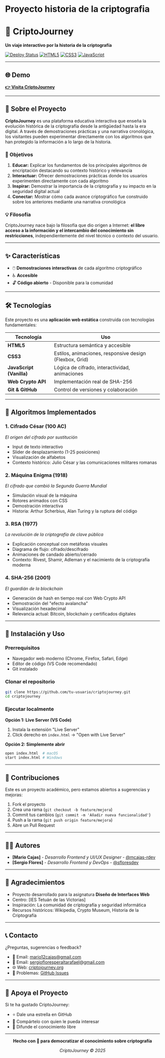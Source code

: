 # Proyecto historia de la criptografia
# 🔐 CriptoJourney

**Un viaje interactivo por la historia de la criptografía**

[![Deploy Status](https://img.shields.io/badge/deploy-vercel-black?logo=vercel)](https://criptojourney.org)
[![HTML5](https://img.shields.io/badge/HTML5-E34F26?logo=html5&logoColor=white)](https://developer.mozilla.org/es/docs/Web/HTML)
[![CSS3](https://img.shields.io/badge/CSS3-1572B6?logo=css3&logoColor=white)](https://developer.mozilla.org/es/docs/Web/CSS)
[![JavaScript](https://img.shields.io/badge/JavaScript-F7DF1E?logo=javascript&logoColor=black)](https://developer.mozilla.org/es/docs/Web/JavaScript)

---

## 🌐 Demo

**[👉 Visita CriptoJourney](https://criptojourney.org)**

---

## 📖 Sobre el Proyecto

**CriptoJourney** es una plataforma educativa interactiva que enseña la evolución histórica de la criptografía desde la antigüedad hasta la era digital. A través de demostraciones prácticas y una narrativa cronológica, los visitantes pueden experimentar directamente con los algoritmos que han protegido la información a lo largo de la historia.

### 🎯 Objetivos

1. **Educar:** Explicar los fundamentos de los principales algoritmos de encriptación destacando su contexto histórico y relevancia
2. **Interactuar:** Ofrecer demostraciones prácticas donde los usuarios experimenten directamente con cada algoritmo
3. **Inspirar:** Demostrar la importancia de la criptografía y su impacto en la seguridad digital actual
4. **Conectar:** Mostrar cómo cada avance criptográfico fue construido sobre los anteriores mediante una narrativa cronológica

### 💡 Filosofía

CriptoJourney nace bajo la filosofía que dio origen a Internet: **el libre acceso a la información y el intercambio del conocimiento sin restricciones**, independientemente del nivel técnico o contexto del usuario.

---

## ✨ Características

- 🖱️ **Demostraciones interactivas** de cada algoritmo criptográfico
- ♿ **Accesible**
- 🔓 **Código abierto** - Disponible para la comunidad

---

## 🛠️ Tecnologías

Este proyecto es una **aplicación web estática** construida con tecnologías fundamentales:

| Tecnología | Uso |
|------------|-----|
| **HTML5** | Estructura semántica y accesible |
| **CSS3** | Estilos, animaciones, responsive design (Flexbox, Grid) |
| **JavaScript (Vanilla)** | Lógica de cifrado, interactividad, animaciones |
| **Web Crypto API** | Implementación real de SHA-256 |
| **Git & GitHub** | Control de versiones y colaboración |

---

## 🔐 Algoritmos Implementados

### 1. **Cifrado César** (100 AC)
*El origen del cifrado por sustitución*

- Input de texto interactivo
- Slider de desplazamiento (1-25 posiciones)
- Visualización de alfabetos
- Contexto histórico: Julio César y las comunicaciones militares romanas

### 2. **Máquina Enigma** (1918)
*El cifrado que cambió la Segunda Guerra Mundial*

- Simulación visual de la máquina
- Rotores animados con CSS
- Demostración interactiva
- Historia: Arthur Scherbius, Alan Turing y la ruptura del código

### 3. **RSA** (1977)
*La revolución de la criptografía de clave pública*

- Explicación conceptual con metáforas visuales
- Diagrama de flujo: cifrado/descifrado
- Animaciones de candado abierto/cerrado
- Contexto: Rivest, Shamir, Adleman y el nacimiento de la criptografía moderna

### 4. **SHA-256** (2001)
*El guardián de la blockchain*

- Generación de hash en tiempo real con Web Crypto API
- Demostración del "efecto avalancha"
- Visualización hexadecimal
- Relevancia actual: Bitcoin, blockchain y certificados digitales

---

## 🚀 Instalación y Uso

### Prerrequisitos

- Navegador web moderno (Chrome, Firefox, Safari, Edge)
- Editor de código (VS Code recomendado)
- Git instalado

### Clonar el repositorio
```bash
git clone https://github.com/tu-usuario/criptojourney.git
cd criptojourney
```

### Ejecutar localmente

**Opción 1: Live Server (VS Code)**
1. Instala la extensión "Live Server"
2. Click derecho en `index.html` → "Open with Live Server"
   
**Opción 2: Simplemente abrir**
```bash
open index.html  # macOS
start index.html # Windows
```
---

## 🤝 Contribuciones

Este es un proyecto académico, pero estamos abiertos a sugerencias y mejoras:

1. Fork el proyecto
2. Crea una rama (`git checkout -b feature/mejora`)
3. Commit tus cambios (`git commit -m 'Añadir nueva funcionalidad'`)
4. Push a la rama (`git push origin feature/mejora`)
5. Abre un Pull Request

---

## 👨‍💻 Autores

- **[Mario Cajas]** - *Desarrollo Frontend y UI/UX Designer* - [@mcajas-rdev](https://github.com/mcajas-rdev)
- **[Sergio Flores]** - *Desarrollo Frontend y DevOps* - [@sfloresdev](https://github.com/sfloresdev)
  
---

## 🙏 Agradecimientos

- Proyecto desarrollado para la asignatura **Diseño de Interfaces Web**
- Centro: [IES Tetuán de las Victorias]
- Inspiración: La comunidad de criptografía y seguridad informática
- Recursos históricos: Wikipedia, Crypto Museum, Historia de la Criptografía

---

## 📞 Contacto

¿Preguntas, sugerencias o feedback?

- 📧 Email: [mario12cajas@gmail.com](mailto:mario12cajas@gmail.com)
- 📧 Email: [sergiofloresperaltarafael@gmail.com](mailto:sergiofloresperaltarafael@gmail.com)
- 🌐 Web: [criptojourney.org](https://criptojourney.org)
- 💬 Problemas: [GitHub Issues](https://github.com/tu-usuario/criptojourney/issues)

---

## 🌟 Apoya el Proyecto

Si te ha gustado CriptoJourney:

- ⭐ Dale una estrella en GitHub
- 🔗 Compártelo con quien le pueda interesar
- 📢 Difunde el conocimiento libre

---

<div align="center">

**Hecho con 🤍 para democratizar el conocimiento sobre criptografía**

*CriptoJourney © 2025*

</div>